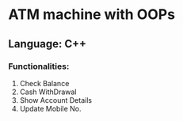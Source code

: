 # ATM machine with OOPs
## Language: C++

### Functionalities:
1.  Check Balance
2.  Cash WithDrawal
3.  Show Account Details
4.  Update Mobile No.